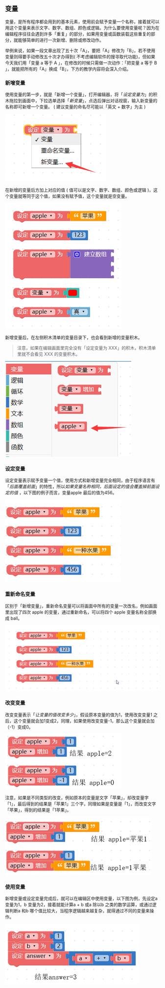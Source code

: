 ## 变量

变量，是所有程序都会用到的基本元素，使用前会赋予变量一个名称，接着就可以用这个变量来表示文字、数字、数组、颜色或逻辑。为什么要使用变量呢？因为在编辑程序往往会遇到许多「重复」的部分，如果用变量或函数装载这些重复的部分，就能够简单的进行一次新增、删除或修改动作。

举例来说，如果一段文章出现了五十次「A」，要把「A」修改为「B」，若不使用变量则得要手动修改五十次才办得到( 不考虑编辑软件的搜寻取代功能)，但如果今天我们用「变量 a 等于 A 」，在修改的时候只需做一次动作：「把变量 a 等于 B 」，就能把所有的「A」换成「B」，下方的教学内容将会深入介绍。

### 新增变量

使用变量的第一步，就是「新增一个变量」，打开编辑器，将「*设定变量为*」的积木拖拉到画面中，下拉选单选择「*新变量*」，点选后弹出对话视窗，输入新变量的名称即可新增一个变量。 ( 建议变量的命名尽可能以「英文 + 数字」为主 )

![变量](variables/upload_692cb4676e22fabba168b81fd4fc8942.png)

在新增的变量后方加上对应的值 ( 值可以是文字、数字、数组、颜色或逻辑 )，这个变量就等同于这个值，如果没有赋予值，这个变量就是空变量。

![变量](variables/upload_91de3aa8dd28541f92a746d5d80dc9b2.png)

新增变量后，在左侧积木清单的变量目录下，也会看到新增的变量积木。

> 注意，如果在编辑画面里完全没有「设定变量为 XXX」的积木，积木清单里就不会看见 XXX 的变量积木。

![变量](variables/upload_0247f43ea7b357bccf0312d532cec450.png)

### 设定变量

设定变量表示赋予变量一个值，使用方式和新增变量完全相同，由于程序语言有「*后面覆盖前面*」的特性，所以*如果变量名称相同，后面设定的值会覆盖掉前面设定的值* ，以下图的例子而言，变量apple 最后的值为456。

![变量](variables/upload_4252b4401f914b7e136be1e5d5eb65fc.png)

### 重新命名变量

区别于「新增变量」，重新命名变量可以将画面中所有的变量一次改名，例如画面里出现了四次 apple 的变量，通过重新命名，可以将四个 apple 变量名称全部换成 ball。

![变量](variables/upload_0a808a5d0cba23367ada8f2e0ca1045a.gif)

### 改变变量

改变变量表示「*让变量的值改变多少*」，假设原本变量的值为1，使用改变变量1 之后，这个变量就会加1变成2，同理，如果使用改变变量-1，那么这个变量就会加（-1）变成0。

![变量](variables/upload_974c14c2cab0fa43e48c69fa8f230a60.png)

注意，如果是不同类型的改变，例如原本的变量是文字「苹果」，却改变量字「1」，最后得到的结果是「苹果1」三个字，同理如果是变量是「1」，而改变文字「苹果」，得到的结果是「1苹果」。

![变量](variables/upload_4e99e403bd636d4708affc09d34547a2.png)

### 使用变量

新增变量或设定变量完成后，就可以在编辑区中使用变量，以下图为例，先设定a 变量为1，b 变量为2，接着就能计算a + b 或a 除以b 之类的数学运算，或通过逻辑判断a 和b 哪个值比较大，当程序逻辑越来越复杂，就得通过不同的变量来操作。

![变量](variables/upload_af5c87709a5df7b84a596578ebf61373.png)
